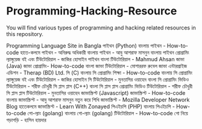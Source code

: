 # Programming-Hacking-Resource
You will find various types of programming and hacking related resources in this repository.

Programming Language Site in Bangla 
পাইথন (Python)
বাংলায় পাইথন - How-to-code
হাতে-কলমে পাইথন - অনিরুদ্ধ অধিকারী
বাংলায় পাইথন - আবু আশরাফ মাসনুন
বাংলায় পাইথন প্রোগ্রামিং ল্যাঙ্গুয়েজ বই এবং টিউটোরিয়াল - জাকির হোসাইন
পাইথন বাংলা টিউটোরিয়াল - Mahmud Ahsan
জাভা (Java)
জাভা প্রোগ্রামিং- How-to-code
বাংলা জাভা টিউটোরিয়াল - মোশাররফ রুবেল
জাভা এন্টারপ্রাইজ এডিশন - Therap (BD) Ltd.
সি (C)
বাংলায় সি প্রোগ্রামিং শিক্ষা - How-to-code
বাংলায় সি প্রোগ্রামিং ল্যাঙ্গুয়েজ বই এবং টিউটোরিয়াল - জাকির হোসাইন
সি টিউটোরিয়াল - মুনতাসির ওয়াহেদ
বাংলা সি প্রোগ্রামিং ভিডিও টিউটোরিয়াল - শরীফ চৌধুরী
সি প্লাস প্লাস (C++)
বাংলা সি প্লাস প্লাস প্রোগ্রামিং ভিডিও টিউটোরিয়াল - শরীফ চৌধুরী
সি প্লাস প্লাস টিউটোরিয়াল - মুনতাসির ওয়াহেদ
জাভাস্ক্রিপ্ট (Javascript)
জাভাস্ক্রিপ্ট - How-to-code
বাংলায় জাভাস্ক্রিপ্ট - আবু আশরাফ মাসনুন
নতুন করে শিখি জাভাস্ক্রিপ্ট - Mozilla Developer Network Blog
হাতেকলমে জাভাস্ক্রিপ্ট - Learn With Zonayed
পিএইচপি (PHP)
বাংলায় পিএইচপি - How-to-code
গো-ল্যাং (golang)
বাংলায় গো-ল্যাং (golang) টিউটোরিয়াল - How-to-code
গো নিয়ে গড়াগড়ি - হাসিন হায়দার
